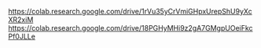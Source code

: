 https://colab.research.google.com/drive/1rVu35yCrVmiGHpxUrepShU9yXcXR2xiM
https://colab.research.google.com/drive/18PGHyMHi9z2gA7GMgpUOeiFkcPf0JLLe
